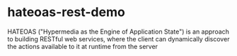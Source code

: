 # hateoas-rest-demo

HATEOAS ("Hypermedia as the Engine of Application State") is an approach to building RESTful web services, where the client can dynamically discover the actions available to it at runtime from the server
